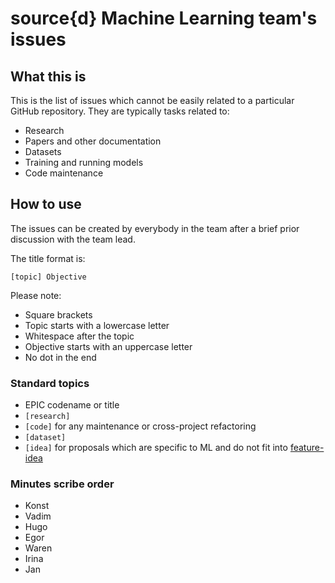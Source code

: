 source{d} Machine Learning team's issues
========================================

What this is
------------

This is the list of issues which cannot be easily related to a particular GitHub
repository. They are typically tasks related to:

- Research
- Papers and other documentation
- Datasets
- Training and running models
- Code maintenance

How to use
----------

The issues can be created by everybody in the team after a brief prior discussion
with the team lead.

The title format is:

```
[topic] Objective
```

Please note:

- Square brackets
- Topic starts with a lowercase letter
- Whitespace after the topic
- Objective starts with an uppercase letter
- No dot in the end

### Standard topics

- EPIC codename or title
- `[research]`
- `[code]` for any maintenance or cross-project refactoring
- `[dataset]`
- `[idea]` for proposals which are specific to ML and do not fit into [feature-idea](https://github.com/src-d/feature-idea)

### Minutes scribe order

- Konst
- Vadim
- Hugo
- Egor
- Waren
- Irina
- Jan
